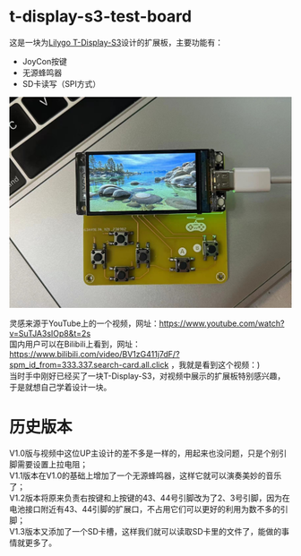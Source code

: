 # t-display-s3-test-board
这是一块为[Lilygo T-Display-S3](https://github.com/Xinyuan-LilyGO/T-Display-S3)设计的扩展板，主要功能有：
- JoyCon按键
- 无源蜂鸣器
- SD卡读写（SPI方式）

<p align="center">
  <img src="https://github.com/yusuhua/t-display-s3-test-board/blob/main/image/gamer.jpg" alt="Gamer display photo"/>
</p>

灵感来源于YouTube上的一个视频，网址：https://www.youtube.com/watch?v=SuTJA3sIOp8&t=2s  
国内用户可以在Bilibili上看到，网址：https://www.bilibili.com/video/BV1zG411j7dF/?spm_id_from=333.337.search-card.all.click ，我就是看到这个视频：)  
当时手中刚好已经买了一块T-Display-S3，对视频中展示的扩展板特别感兴趣，于是就想自己学着设计一块。

# 历史版本
V1.0版与视频中这位UP主设计的差不多是一样的，用起来也没问题，只是个别引脚需要设置上拉电阻；  
V1.1版本在V1.0的基础上增加了一个无源蜂鸣器，这样它就可以演奏美妙的音乐了；  
V1.2版本将原来负责右按键和上按键的43、44号引脚改为了2、3号引脚，因为在电池接口附近有43、44引脚的扩展口，不占用它们可以更好的利用为数不多的引脚；  
V1.3版本又添加了一个SD卡槽，这样我们就可以读取SD卡里的文件了，能做的事情就更多了。
